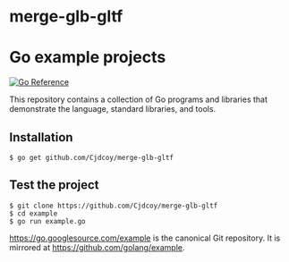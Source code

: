 # merge-glb-gltf

# Go example projects

[![Go Reference](https://pkg.go.dev/badge/golang.org/x/example.svg)](https://pkg.go.dev/golang.org/x/example)

This repository contains a collection of Go programs and libraries that
demonstrate the language, standard libraries, and tools.

## Installation

```
$ go get github.com/Cjdcoy/merge-glb-gltf
```

## Test the project

```
$ git clone https://github.com/Cjdcoy/merge-glb-gltf
$ cd example
$ go run example.go
```
https://go.googlesource.com/example is the canonical Git repository.
It is mirrored at https://github.com/golang/example.
